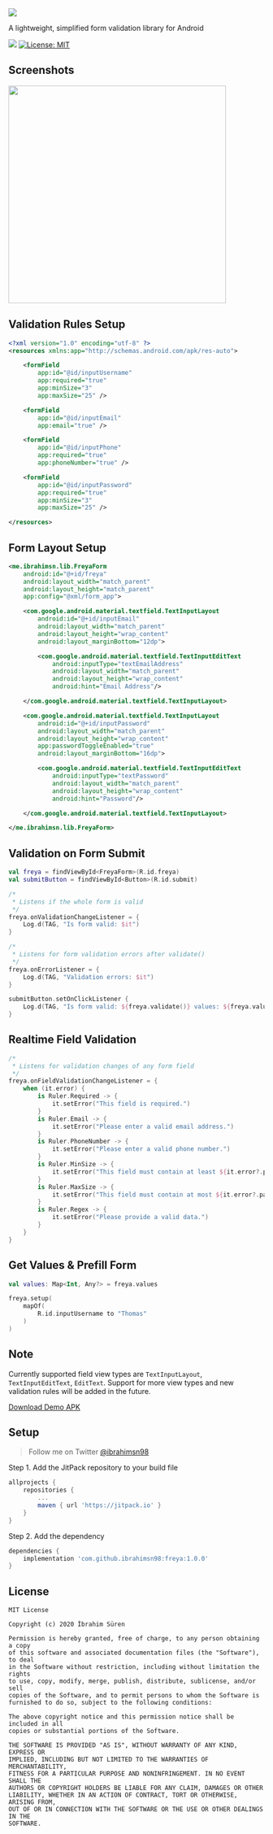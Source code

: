 <img src="https://github.com/ibrahimsn98/freya/blob/master/art/hero.png" />

A lightweight, simplified form validation library for Android

[![](https://jitpack.io/v/ibrahimsn98/freya.svg)](https://jitpack.io/#ibrahimsn98/freya)
[![License: MIT](https://img.shields.io/badge/License-MIT-yellow.svg)](https://opensource.org/licenses/MIT)


## Screenshots


<img src="https://github.com/ibrahimsn98/freya/blob/master/art/screenshot.jpg" width="428" />


## Validation Rules Setup

```xml
<?xml version="1.0" encoding="utf-8" ?>
<resources xmlns:app="http://schemas.android.com/apk/res-auto">

    <formField
        app:id="@id/inputUsername"
        app:required="true"
        app:minSize="3"
        app:maxSize="25" />

    <formField
        app:id="@id/inputEmail"
        app:email="true" />

    <formField
        app:id="@id/inputPhone"
        app:required="true"
        app:phoneNumber="true" />

    <formField
        app:id="@id/inputPassword"
        app:required="true"
        app:minSize="3"
        app:maxSize="25" />

</resources>
```


## Form Layout Setup

```xml
<me.ibrahimsn.lib.FreyaForm
    android:id="@+id/freya"
    android:layout_width="match_parent"
    android:layout_height="match_parent"
    app:config="@xml/form_app">

    <com.google.android.material.textfield.TextInputLayout
        android:id="@+id/inputEmail"
        android:layout_width="match_parent"
        android:layout_height="wrap_content"
        android:layout_marginBottom="12dp">

        <com.google.android.material.textfield.TextInputEditText
            android:inputType="textEmailAddress"
            android:layout_width="match_parent"
            android:layout_height="wrap_content"
            android:hint="Email Address"/>

    </com.google.android.material.textfield.TextInputLayout>

    <com.google.android.material.textfield.TextInputLayout
        android:id="@+id/inputPassword"
        android:layout_width="match_parent"
        android:layout_height="wrap_content"
        app:passwordToggleEnabled="true"
        android:layout_marginBottom="16dp">

        <com.google.android.material.textfield.TextInputEditText
            android:inputType="textPassword"
            android:layout_width="match_parent"
            android:layout_height="wrap_content"
            android:hint="Password"/>

    </com.google.android.material.textfield.TextInputLayout>

</me.ibrahimsn.lib.FreyaForm>
```


## Validation on Form Submit

```kotlin
val freya = findViewById<FreyaForm>(R.id.freya)
val submitButton = findViewById<Button>(R.id.submit)

/*
 * Listens if the whole form is valid
 */
freya.onValidationChangeListener = {
    Log.d(TAG, "Is form valid: $it")
}

/*
 * Listens for form validation errors after validate()
 */
freya.onErrorListener = {
    Log.d(TAG, "Validation errors: $it")
}

submitButton.setOnClickListener {
    Log.d(TAG, "Is form valid: ${freya.validate()} values: ${freya.values}")
}
```


## Realtime Field Validation

```kotlin
/*
 * Listens for validation changes of any form field
 */
freya.onFieldValidationChangeListener = {
    when (it.error) {
        is Ruler.Required -> {
            it.setError("This field is required.")
        }
        is Ruler.Email -> {
            it.setError("Please enter a valid email address.")
        }
        is Ruler.PhoneNumber -> {
            it.setError("Please enter a valid phone number.")
        }
        is Ruler.MinSize -> {
            it.setError("This field must contain at least ${it.error?.param} characters.")
        }
        is Ruler.MaxSize -> {
            it.setError("This field must contain at most ${it.error?.param} characters.")
        }
        is Ruler.Regex -> {
            it.setError("Please provide a valid data.")
        }
    }
}
```


## Get Values & Prefill Form

```kotlin
val values: Map<Int, Any?> = freya.values

freya.setup(
    mapOf(
        R.id.inputUsername to "Thomas"
    )
)

```


## Note

Currently supported field view types are `TextInputLayout`, `TextInputEditText`, `EditText`. 
Support for more view types and new validation rules will be added in the future.

[Download Demo APK](https://github.com/ibrahimsn98/freya/blob/master/app/demo.apk)

## Setup

> Follow me on Twitter [@ibrahimsn98](https://twitter.com/ibrahimsn98)

Step 1. Add the JitPack repository to your build file
```groovy
allprojects {
	repositories {
		...
		maven { url 'https://jitpack.io' }
	}
}
```
Step 2. Add the dependency
```groovy
dependencies {
    implementation 'com.github.ibrahimsn98:freya:1.0.0'
}
```


## License
```
MIT License

Copyright (c) 2020 İbrahim Süren

Permission is hereby granted, free of charge, to any person obtaining a copy
of this software and associated documentation files (the "Software"), to deal
in the Software without restriction, including without limitation the rights
to use, copy, modify, merge, publish, distribute, sublicense, and/or sell
copies of the Software, and to permit persons to whom the Software is
furnished to do so, subject to the following conditions:

The above copyright notice and this permission notice shall be included in all
copies or substantial portions of the Software.

THE SOFTWARE IS PROVIDED "AS IS", WITHOUT WARRANTY OF ANY KIND, EXPRESS OR
IMPLIED, INCLUDING BUT NOT LIMITED TO THE WARRANTIES OF MERCHANTABILITY,
FITNESS FOR A PARTICULAR PURPOSE AND NONINFRINGEMENT. IN NO EVENT SHALL THE
AUTHORS OR COPYRIGHT HOLDERS BE LIABLE FOR ANY CLAIM, DAMAGES OR OTHER
LIABILITY, WHETHER IN AN ACTION OF CONTRACT, TORT OR OTHERWISE, ARISING FROM,
OUT OF OR IN CONNECTION WITH THE SOFTWARE OR THE USE OR OTHER DEALINGS IN THE
SOFTWARE.
```
